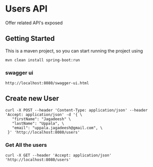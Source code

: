 # Users API

Offer related API's exposed

## Getting Started
This is a maven project, so you can start running the project using
```
mvn clean install spring-boot:run
```

### swagger ui
```
http://localhost:8080/swagger-ui.html
```

## Create new User
```
curl -X POST --header 'Content-Type: application/json' --header 'Accept: application/json' -d '{ \
   "firstName": "Jagadeesh" \
   "lastName": "Uppala", \
   "email": "uppala.jagadeesh@gmail.com", \
 }' 'http://localhost:8080/users'
 ```



### Get All the users
```
curl -X GET --header 'Accept: application/json' 'http://localhost:8080/users'
```
